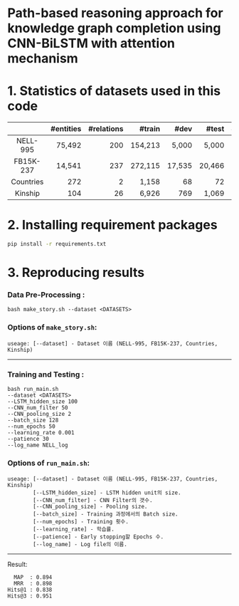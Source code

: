 # Path-based reasoning approach for knowledge graph completion using CNN-BiLSTM with attention mechanism

# 1. Statistics of datasets used in this code
||#entities|#relations|#train|#dev|#test|#tasks|
|:-----------:|------------:|------------:|------------:|------------:|------------:|------------:|
|NELL-995|75,492|200|154,213|5,000|5,000|12|
|FB15K-237|14,541|237|272,115|17,535|20,466|10|
|Countries|272|2|1,158|68|72|2|
|Kinship|104|26|6,926|769|1,069|26|

# 2. Installing requirement packages

```bash
pip install -r requirements.txt
```

# 3. Reproducing results

### Data Pre-Processing :
```shell
bash make_story.sh --dataset <DATASETS>
```
     
### Options of ``make_story.sh``:
```
useage: [--dataset] - Dataset 이름 (NELL-995, FB15K-237, Countries, Kinship)
```   
-----------------------------------    

### Training and Testing :
```shell
bash run_main.sh 
--dataset <DATASETS>
--LSTM_hidden_size 100
--CNN_num_filter 50
--CNN_pooling_size 2
--batch_size 128
--num_epochs 50
--learning_rate 0.001
--patience 30
--log_name NELL_log
```

### Options of ``run_main.sh``:
```
useage: [--dataset] - Dataset 이름 (NELL-995, FB15K-237, Countries, Kinship)
        [--LSTM_hidden_size] - LSTM hidden unit의 size.
        [--CNN_num_filter] - CNN Filter의 갯수.
        [--CNN_pooling_size] - Pooling size.
        [--batch_size] - Training 과정에서의 Batch size.
        [--num_epochs] - Training 횟수.
        [--learning_rate] - 학습률.
        [--patience] - Early stopping할 Epochs 수.
        [--log_name] - Log file의 이름.
```   
----------------------------------

Result:
```shell
  MAP  : 0.894
  MRR  : 0.898
Hits@1 : 0.838
Hits@3 : 0.951
```
